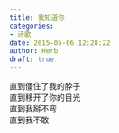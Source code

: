 ```yaml
---  
title: 我知道你  
categories:  
- 诗歌  
date: 2015-05-06 12:28:22  
author: Herb  
draft: true
---  
```

直到僵住了我的脖子  
直到移开了你的目光  
直到我掰不弯  
直到我不敢